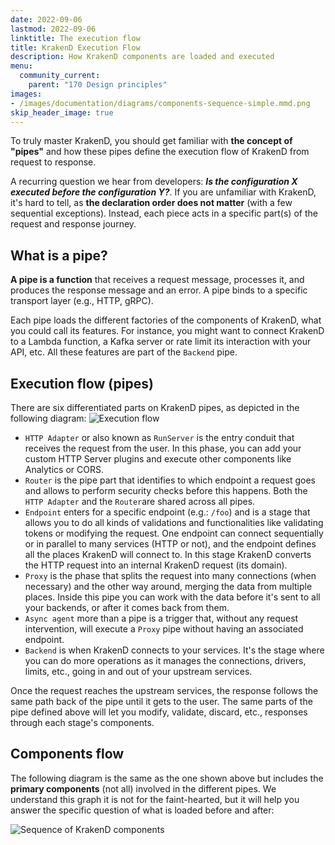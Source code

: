 ```yaml
---
date: 2022-09-06
lastmod: 2022-09-06
linktitle: The execution flow
title: KrakenD Execution Flow
description: How KrakenD components are loaded and executed
menu:
  community_current:
    parent: "170 Design principles"
images:
- /images/documentation/diagrams/components-sequence-simple.mmd.png
skip_header_image: true
---
```

To truly master KrakenD, you should get familiar with **the concept of "pipes"** and how these pipes define the execution flow of KrakenD from request to response.

A recurring question we hear from developers:  ***Is the configuration X executed before the configuration Y?***. If you are unfamiliar with KrakenD, it's hard to tell, as **the declaration order does not matter** (with a few sequential exceptions). Instead, each piece acts in a specific part(s) of the request and response journey.

## What is a pipe?
**A pipe is a function** that receives a request message, processes it, and produces the response message and an error. A pipe binds to a specific transport layer (e.g., HTTP, gRPC).

Each pipe loads the different factories of the components of KrakenD, what you could call its features. For instance, you might want to connect KrakenD to a Lambda function, a Kafka server or rate limit its interaction with your API, etc. All these features are part of the `Backend` pipe.

## Execution flow (pipes)
There are six differentiated parts on KrakenD pipes, as depicted in the following diagram:
![Execution flow](/images/documentation/diagrams/components-sequence-simple.mmd.png)

- `HTTP Adapter` or also known as `RunServer` is the entry conduit that receives the request from the user. In this phase, you can add your custom HTTP Server plugins and execute other components like Analytics or CORS.
- `Router` is the pipe part that identifies to which endpoint a request goes and allows to perform security checks before this happens. Both the `HTTP Adapter` and the `Router`are shared across all pipes.
- `Endpoint` enters for a specific endpoint (e.g.: `/foo`) and is a stage that allows you to do all kinds of validations and functionalities like validating tokens or modifying the request. One endpoint can connect sequentially or in parallel to many services (HTTP or not), and the endpoint defines all the places KrakenD will connect to. In this stage KrakenD converts the HTTP request into an internal KrakenD request (its domain).
- `Proxy` is the phase that splits the request into many connections (when necessary) and the other way around, merging the data from multiple places. Inside this pipe you can work with the data before it's sent to all your backends, or after it comes back from them.
- `Async agent` more than a pipe is a trigger that, without any request intervention, will execute a `Proxy` pipe without having an associated endpoint.
- `Backend` is when KrakenD connects to your services. It's the stage where you can do more operations as it manages the connections, drivers, limits, etc., going in and out of your upstream services.

Once the request reaches the upstream services, the response follows the same path back of the pipe until it gets to the user. The same parts of the pipe defined above will let you modify, validate, discard, etc., responses through each stage's components.

## Components flow
The following diagram is the same as the one shown above but includes the **primary components** (not all) involved in the different pipes. We understand this graph it is not for the faint-hearted, but it will help you answer the specific question of what is loaded before and after:

![Sequence of KrakenD components](/images/documentation/diagrams/components-sequence-master.mmd.png)
